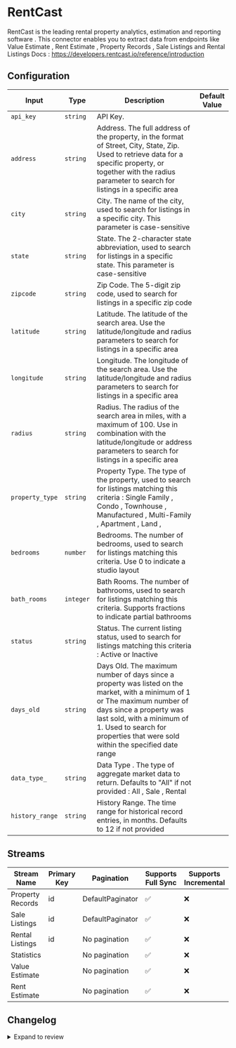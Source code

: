 # RentCast
RentCast is the leading rental property analytics, estimation and reporting software .
This connector enables you to extract data from endpoints like Value Estimate , Rent Estimate , Property Records , Sale Listings and Rental Listings
Docs : https://developers.rentcast.io/reference/introduction

## Configuration

| Input | Type | Description | Default Value |
|-------|------|-------------|---------------|
| `api_key` | `string` | API Key.  |  |
| `address` | `string` | Address. The full address of the property, in the format of Street, City, State, Zip. Used to retrieve data for a specific property, or together with the radius parameter to search for listings in a specific area |  |
| `city` | `string` | City. The name of the city, used to search for listings in a specific city. This parameter is case-sensitive |  |
| `state` | `string` | State. The 2-character state abbreviation, used to search for listings in a specific state. This parameter is case-sensitive |  |
| `zipcode` | `string` | Zip Code. The 5-digit zip code, used to search for listings in a specific zip code |  |
| `latitude` | `string` | Latitude. The latitude of the search area. Use the latitude/longitude and radius parameters to search for listings in a specific area |  |
| `longitude` | `string` | Longitude. The longitude of the search area. Use the latitude/longitude and radius parameters to search for listings in a specific area |  |
| `radius` | `string` | Radius. The radius of the search area in miles, with a maximum of 100. Use in combination with the latitude/longitude or address parameters to search for listings in a specific area |  |
| `property_type` | `string` | Property Type. The type of the property, used to search for listings matching this criteria : Single Family , Condo , Townhouse , Manufactured ,  Multi-Family , Apartment , Land , |  |
| `bedrooms` | `number` | Bedrooms. The number of bedrooms, used to search for listings matching this criteria. Use 0 to indicate a studio layout |  |
| `bath_rooms` | `integer` | Bath Rooms. The number of bathrooms, used to search for listings matching this criteria. Supports fractions to indicate partial bathrooms |  |
| `status` | `string` | Status. The current listing status, used to search for listings matching this criteria : Active or Inactive |  |
| `days_old` | `string` | Days Old. The maximum number of days since a property was listed on the market, with a minimum of 1 or The maximum number of days since a property was last sold, with a minimum of 1. Used to search for properties that were sold within the specified date range |  |
| `data_type_` | `string` | Data Type . The type of aggregate market data to return. Defaults to &quot;All&quot; if not provided : All , Sale , Rental |  |
| `history_range` | `string` | History Range. The time range for historical record entries, in months. Defaults to 12 if not provided |  |

## Streams
| Stream Name | Primary Key | Pagination | Supports Full Sync | Supports Incremental |
|-------------|-------------|------------|---------------------|----------------------|
| Property Records | id | DefaultPaginator | ✅ |  ❌  |
| Sale Listings | id | DefaultPaginator | ✅ |  ❌  |
| Rental Listings | id | No pagination | ✅ |  ❌  |
| Statistics |  | No pagination | ✅ |  ❌  |
| Value Estimate |  | No pagination | ✅ |  ❌  |
| Rent Estimate |  | No pagination | ✅ |  ❌  |

## Changelog

<details>
  <summary>Expand to review</summary>

| Version          | Date              | Pull Request | Subject        |
|------------------|-------------------|--------------|----------------|
| 0.0.1 | 2024-10-18 | | Initial release by [@ombhardwajj](https://github.com/ombhardwajj) via Connector Builder |

</details>
